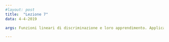 ```yaml
---
#layout: post
title:  "Lezione 7"
data: 4-4-2019

args: Funzioni lineari di discriminazione e loro apprendimento. Applicazione della regressione lineare. Fisher Discriminant Analysis come metodo di riduzione di dimensionalità e per la classificazione. Perceptron.

---
```


